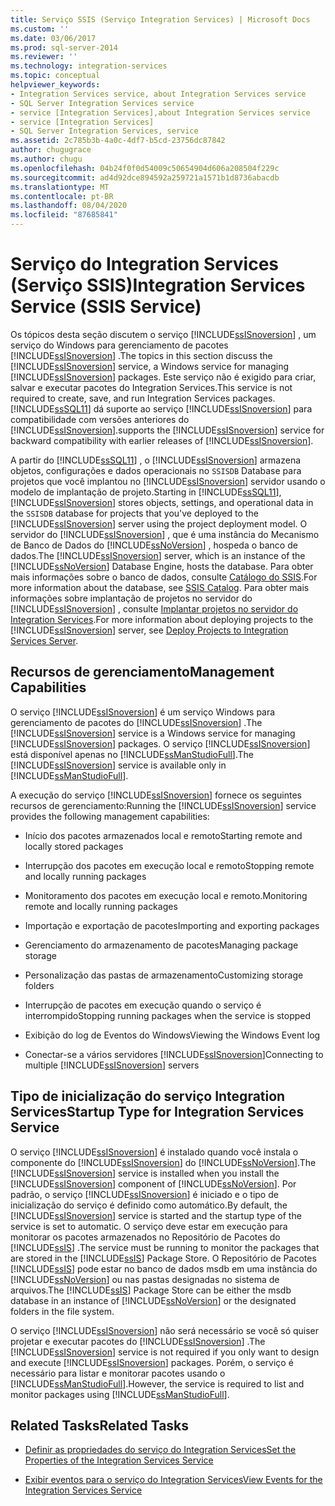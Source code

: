 ```yaml
---
title: Serviço SSIS (Serviço Integration Services) | Microsoft Docs
ms.custom: ''
ms.date: 03/06/2017
ms.prod: sql-server-2014
ms.reviewer: ''
ms.technology: integration-services
ms.topic: conceptual
helpviewer_keywords:
- Integration Services service, about Integration Services service
- SQL Server Integration Services service
- service [Integration Services],about Integration Services service
- service [Integration Services]
- SQL Server Integration Services, service
ms.assetid: 2c785b3b-4a0c-4df7-b5cd-23756dc87842
author: chugugrace
ms.author: chugu
ms.openlocfilehash: 04b24f0f0d54009c50654904d606a208504f229c
ms.sourcegitcommit: ad4d92dce894592a259721a1571b1d8736abacdb
ms.translationtype: MT
ms.contentlocale: pt-BR
ms.lasthandoff: 08/04/2020
ms.locfileid: "87685841"
---
```

# <a name="integration-services-service-ssis-service"></a><span data-ttu-id="81c51-102">Serviço do Integration Services (Serviço SSIS)</span><span class="sxs-lookup"><span data-stu-id="81c51-102">Integration Services Service (SSIS Service)</span></span>
  <span data-ttu-id="81c51-103">Os tópicos desta seção discutem o serviço [!INCLUDE[ssISnoversion](../../includes/ssisnoversion-md.md)] , um serviço do Windows para gerenciamento de pacotes [!INCLUDE[ssISnoversion](../../includes/ssisnoversion-md.md)] .</span><span class="sxs-lookup"><span data-stu-id="81c51-103">The topics in this section discuss the [!INCLUDE[ssISnoversion](../../includes/ssisnoversion-md.md)] service, a Windows service for managing [!INCLUDE[ssISnoversion](../../includes/ssisnoversion-md.md)] packages.</span></span> <span data-ttu-id="81c51-104">Este serviço não é exigido para criar, salvar e executar pacotes do Integration Services.</span><span class="sxs-lookup"><span data-stu-id="81c51-104">This service is not required to create, save, and run Integration Services packages.</span></span> [!INCLUDE[ssSQL11](../../includes/sssql11-md.md)] <span data-ttu-id="81c51-105">dá suporte ao serviço [!INCLUDE[ssISnoversion](../../includes/ssisnoversion-md.md)] para compatibilidade com versões anteriores do [!INCLUDE[ssISnoversion](../../includes/ssisnoversion-md.md)].</span><span class="sxs-lookup"><span data-stu-id="81c51-105">supports the [!INCLUDE[ssISnoversion](../../includes/ssisnoversion-md.md)] service for backward compatibility with earlier releases of [!INCLUDE[ssISnoversion](../../includes/ssisnoversion-md.md)].</span></span>  
  
 <span data-ttu-id="81c51-106">A partir do [!INCLUDE[ssSQL11](../../includes/sssql11-md.md)] , o [!INCLUDE[ssISnoversion](../../includes/ssisnoversion-md.md)] armazena objetos, configurações e dados operacionais no `SSISDB` Database para projetos que você implantou no [!INCLUDE[ssISnoversion](../../includes/ssisnoversion-md.md)] servidor usando o modelo de implantação de projeto.</span><span class="sxs-lookup"><span data-stu-id="81c51-106">Starting in [!INCLUDE[ssSQL11](../../includes/sssql11-md.md)], [!INCLUDE[ssISnoversion](../../includes/ssisnoversion-md.md)] stores objects, settings, and operational data in the `SSISDB` database for projects that you've deployed to the [!INCLUDE[ssISnoversion](../../includes/ssisnoversion-md.md)] server using the project deployment model.</span></span> <span data-ttu-id="81c51-107">O servidor do [!INCLUDE[ssISnoversion](../../includes/ssisnoversion-md.md)] , que é uma instância do Mecanismo de Banco de Dados do [!INCLUDE[ssNoVersion](../../includes/ssnoversion-md.md)] , hospeda o banco de dados.</span><span class="sxs-lookup"><span data-stu-id="81c51-107">The [!INCLUDE[ssISnoversion](../../includes/ssisnoversion-md.md)] server, which is an instance of the [!INCLUDE[ssNoVersion](../../includes/ssnoversion-md.md)] Database Engine, hosts the database.</span></span> <span data-ttu-id="81c51-108">Para obter mais informações sobre o banco de dados, consulte [Catálogo do SSIS](../catalog/ssis-catalog.md).</span><span class="sxs-lookup"><span data-stu-id="81c51-108">For more information about the database, see [SSIS Catalog](../catalog/ssis-catalog.md).</span></span> <span data-ttu-id="81c51-109">Para obter mais informações sobre implantação de projetos no servidor do [!INCLUDE[ssISnoversion](../../includes/ssisnoversion-md.md)] , consulte [Implantar projetos no servidor do Integration Services](../deploy-projects-to-integration-services-server.md).</span><span class="sxs-lookup"><span data-stu-id="81c51-109">For more information about deploying projects to the [!INCLUDE[ssISnoversion](../../includes/ssisnoversion-md.md)] server, see [Deploy Projects to Integration Services Server](../deploy-projects-to-integration-services-server.md).</span></span>  
  
## <a name="management-capabilities"></a><span data-ttu-id="81c51-110">Recursos de gerenciamento</span><span class="sxs-lookup"><span data-stu-id="81c51-110">Management Capabilities</span></span>  
 <span data-ttu-id="81c51-111">O serviço [!INCLUDE[ssISnoversion](../../includes/ssisnoversion-md.md)] é um serviço Windows para gerenciamento de pacotes do [!INCLUDE[ssISnoversion](../../includes/ssisnoversion-md.md)] .</span><span class="sxs-lookup"><span data-stu-id="81c51-111">The [!INCLUDE[ssISnoversion](../../includes/ssisnoversion-md.md)] service is a Windows service for managing [!INCLUDE[ssISnoversion](../../includes/ssisnoversion-md.md)] packages.</span></span> <span data-ttu-id="81c51-112">O serviço [!INCLUDE[ssISnoversion](../../includes/ssisnoversion-md.md)] está disponível apenas no [!INCLUDE[ssManStudioFull](../../includes/ssmanstudiofull-md.md)].</span><span class="sxs-lookup"><span data-stu-id="81c51-112">The [!INCLUDE[ssISnoversion](../../includes/ssisnoversion-md.md)] service is available only in [!INCLUDE[ssManStudioFull](../../includes/ssmanstudiofull-md.md)].</span></span>  
  
 <span data-ttu-id="81c51-113">A execução do serviço [!INCLUDE[ssISnoversion](../../includes/ssisnoversion-md.md)] fornece os seguintes recursos de gerenciamento:</span><span class="sxs-lookup"><span data-stu-id="81c51-113">Running the [!INCLUDE[ssISnoversion](../../includes/ssisnoversion-md.md)] service provides the following management capabilities:</span></span>  
  
-   <span data-ttu-id="81c51-114">Início dos pacotes armazenados local e remoto</span><span class="sxs-lookup"><span data-stu-id="81c51-114">Starting remote and locally stored packages</span></span>  
  
-   <span data-ttu-id="81c51-115">Interrupção dos pacotes em execução local e remoto</span><span class="sxs-lookup"><span data-stu-id="81c51-115">Stopping remote and locally running packages</span></span>  
  
-   <span data-ttu-id="81c51-116">Monitoramento dos pacotes em execução local e remoto.</span><span class="sxs-lookup"><span data-stu-id="81c51-116">Monitoring remote and locally running packages</span></span>  
  
-   <span data-ttu-id="81c51-117">Importação e exportação de pacotes</span><span class="sxs-lookup"><span data-stu-id="81c51-117">Importing and exporting packages</span></span>  
  
-   <span data-ttu-id="81c51-118">Gerenciamento do armazenamento de pacotes</span><span class="sxs-lookup"><span data-stu-id="81c51-118">Managing package storage</span></span>  
  
-   <span data-ttu-id="81c51-119">Personalização das pastas de armazenamento</span><span class="sxs-lookup"><span data-stu-id="81c51-119">Customizing storage folders</span></span>  
  
-   <span data-ttu-id="81c51-120">Interrupção de pacotes em execução quando o serviço é interrompido</span><span class="sxs-lookup"><span data-stu-id="81c51-120">Stopping running packages when the service is stopped</span></span>  
  
-   <span data-ttu-id="81c51-121">Exibição do log de Eventos do Windows</span><span class="sxs-lookup"><span data-stu-id="81c51-121">Viewing the Windows Event log</span></span>  
  
-   <span data-ttu-id="81c51-122">Conectar-se a vários servidores [!INCLUDE[ssISnoversion](../../includes/ssisnoversion-md.md)]</span><span class="sxs-lookup"><span data-stu-id="81c51-122">Connecting to multiple [!INCLUDE[ssISnoversion](../../includes/ssisnoversion-md.md)] servers</span></span>  
  
## <a name="startup-type-for-integration-services-service"></a><span data-ttu-id="81c51-123">Tipo de inicialização do serviço Integration Services</span><span class="sxs-lookup"><span data-stu-id="81c51-123">Startup Type for Integration Services Service</span></span>  
 <span data-ttu-id="81c51-124">O serviço [!INCLUDE[ssISnoversion](../../includes/ssisnoversion-md.md)] é instalado quando você instala o componente do [!INCLUDE[ssISnoversion](../../includes/ssisnoversion-md.md)] do [!INCLUDE[ssNoVersion](../../includes/ssnoversion-md.md)].</span><span class="sxs-lookup"><span data-stu-id="81c51-124">The [!INCLUDE[ssISnoversion](../../includes/ssisnoversion-md.md)] service is installed when you install the [!INCLUDE[ssISnoversion](../../includes/ssisnoversion-md.md)] component of [!INCLUDE[ssNoVersion](../../includes/ssnoversion-md.md)].</span></span> <span data-ttu-id="81c51-125">Por padrão, o serviço [!INCLUDE[ssISnoversion](../../includes/ssisnoversion-md.md)] é iniciado e o tipo de inicialização do serviço é definido como automático.</span><span class="sxs-lookup"><span data-stu-id="81c51-125">By default, the [!INCLUDE[ssISnoversion](../../includes/ssisnoversion-md.md)] service is started and the startup type of the service is set to automatic.</span></span> <span data-ttu-id="81c51-126">O serviço deve estar em execução para monitorar os pacotes armazenados no Repositório de Pacotes do [!INCLUDE[ssIS](../../includes/ssis-md.md)] .</span><span class="sxs-lookup"><span data-stu-id="81c51-126">The service must be running to monitor the packages that are stored in the [!INCLUDE[ssIS](../../includes/ssis-md.md)] Package Store.</span></span> <span data-ttu-id="81c51-127">O Repositório de Pacotes [!INCLUDE[ssIS](../../includes/ssis-md.md)] pode estar no banco de dados msdb em uma instância do [!INCLUDE[ssNoVersion](../../includes/ssnoversion-md.md)] ou nas pastas designadas no sistema de arquivos.</span><span class="sxs-lookup"><span data-stu-id="81c51-127">The [!INCLUDE[ssIS](../../includes/ssis-md.md)] Package Store can be either the msdb database in an instance of [!INCLUDE[ssNoVersion](../../includes/ssnoversion-md.md)] or the designated folders in the file system.</span></span>  
  
 <span data-ttu-id="81c51-128">O serviço [!INCLUDE[ssISnoversion](../../includes/ssisnoversion-md.md)] não será necessário se você só quiser projetar e executar pacotes do [!INCLUDE[ssISnoversion](../../includes/ssisnoversion-md.md)] .</span><span class="sxs-lookup"><span data-stu-id="81c51-128">The [!INCLUDE[ssISnoversion](../../includes/ssisnoversion-md.md)] service is not required if you only want to design and execute [!INCLUDE[ssISnoversion](../../includes/ssisnoversion-md.md)] packages.</span></span> <span data-ttu-id="81c51-129">Porém, o serviço é necessário para listar e monitorar pacotes usando o [!INCLUDE[ssManStudioFull](../../includes/ssmanstudiofull-md.md)].</span><span class="sxs-lookup"><span data-stu-id="81c51-129">However, the service is required to list and monitor packages using [!INCLUDE[ssManStudioFull](../../includes/ssmanstudiofull-md.md)].</span></span>  
  
## <a name="related-tasks"></a><span data-ttu-id="81c51-130">Related Tasks</span><span class="sxs-lookup"><span data-stu-id="81c51-130">Related Tasks</span></span>  
  
-   [<span data-ttu-id="81c51-131">Definir as propriedades do serviço do Integration Services</span><span class="sxs-lookup"><span data-stu-id="81c51-131">Set the Properties of the Integration Services Service</span></span>](../set-the-properties-of-the-integration-services-service.md)  
  
-   [<span data-ttu-id="81c51-132">Exibir eventos para o serviço do Integration Services</span><span class="sxs-lookup"><span data-stu-id="81c51-132">View Events for the Integration Services Service</span></span>](../view-events-for-the-integration-services-service.md)  
  
  
